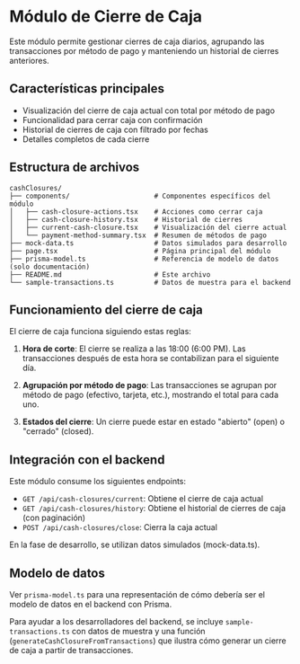 # Módulo de Cierre de Caja

Este módulo permite gestionar cierres de caja diarios, agrupando las transacciones por método de pago y manteniendo un historial de cierres anteriores.

## Características principales

- Visualización del cierre de caja actual con total por método de pago
- Funcionalidad para cerrar caja con confirmación
- Historial de cierres de caja con filtrado por fechas
- Detalles completos de cada cierre

## Estructura de archivos

```
cashClosures/
├── components/                     # Componentes específicos del módulo
│   ├── cash-closure-actions.tsx    # Acciones como cerrar caja
│   ├── cash-closure-history.tsx    # Historial de cierres
│   ├── current-cash-closure.tsx    # Visualización del cierre actual
│   └── payment-method-summary.tsx  # Resumen de métodos de pago
├── mock-data.ts                    # Datos simulados para desarrollo
├── page.tsx                        # Página principal del módulo
├── prisma-model.ts                 # Referencia de modelo de datos (solo documentación)
├── README.md                       # Este archivo
└── sample-transactions.ts          # Datos de muestra para el backend
```

## Funcionamiento del cierre de caja

El cierre de caja funciona siguiendo estas reglas:

1. **Hora de corte**: El cierre se realiza a las 18:00 (6:00 PM). Las transacciones después de esta hora se contabilizan para el siguiente día.

2. **Agrupación por método de pago**: Las transacciones se agrupan por método de pago (efectivo, tarjeta, etc.), mostrando el total para cada uno.

3. **Estados del cierre**: Un cierre puede estar en estado "abierto" (open) o "cerrado" (closed).

## Integración con el backend

Este módulo consume los siguientes endpoints:

- `GET /api/cash-closures/current`: Obtiene el cierre de caja actual
- `GET /api/cash-closures/history`: Obtiene el historial de cierres de caja (con paginación)
- `POST /api/cash-closures/close`: Cierra la caja actual

En la fase de desarrollo, se utilizan datos simulados (mock-data.ts).

## Modelo de datos

Ver `prisma-model.ts` para una representación de cómo debería ser el modelo de datos en el backend con Prisma.

Para ayudar a los desarrolladores del backend, se incluye `sample-transactions.ts` con datos de muestra y una función (`generateCashClosureFromTransactions`) que ilustra cómo generar un cierre de caja a partir de transacciones. 